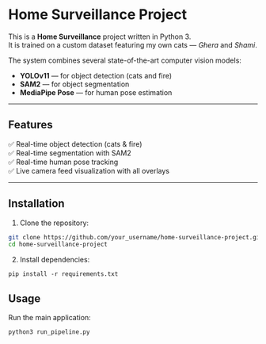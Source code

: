 # Home Surveillance Project

This is a **Home Surveillance** project written in Python 3.  
It is trained on a custom dataset featuring my own cats — *Ghera* and *Shami*.

The system combines several state-of-the-art computer vision models:

- **YOLOv11** — for object detection (cats and fire)
- **SAM2** — for object segmentation
- **MediaPipe Pose** — for human pose estimation

---

## Features

✅ Real-time object detection (cats & fire)  
✅ Real-time segmentation with SAM2  
✅ Real-time human pose tracking  
✅ Live camera feed visualization with all overlays

---

## Installation

1. Clone the repository:

```bash
git clone https://github.com/your_username/home-surveillance-project.git
cd home-surveillance-project
```
2. Install dependencies:
```
pip install -r requirements.txt
```
## Usage

Run the main application:

``` bash
python3 run_pipeline.py
```
